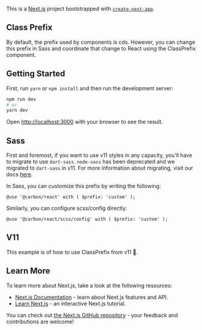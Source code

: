 This is a [Next.js](https://nextjs.org/) project bootstrapped with
[`create-next-app`](https://github.com/vercel/next.js/tree/canary/packages/create-next-app).

## Class Prefix

By default, the prefix used by components is cds. However, you can change this
prefix in Sass and coordinate that change to React using the ClassPrefix
component.

## Getting Started

First, run `yarn` or `npm install` and then run the development server:

```bash
npm run dev
# or
yarn dev
```

Open [http://localhost:3000](http://localhost:3000) with your browser to see the
result.

## Sass

First and foremost, if you want to use v11 styles in any capacity, you'll have
to migrate to use `dart-sass`. `node-sass` has been deprecated and we migrated
to `dart-sass` in v11. For more information about migrating, visit our docs
[here](https://github.com/carbon-design-system/carbon/blob/main/docs/migration/v11.md#changing-from-node-sass-to-sass).

In Sass, you can customize this prefix by writing the following:

`@use '@carbon/react' with ( $prefix: 'custom' );`

Similarly, you can configure scss/config directly:

`@use '@carbon/react/scss/config' with ( $prefix: 'custom' );`

## V11

This example is of how to use ClassPrefix from v11 🎉.

## Learn More

To learn more about Next.js, take a look at the following resources:

- [Next.js Documentation](https://nextjs.org/docs) - learn about Next.js
  features and API.
- [Learn Next.js](https://nextjs.org/learn) - an interactive Next.js tutorial.

You can check out
[the Next.js GitHub repository](https://github.com/vercel/next.js/) - your
feedback and contributions are welcome!
